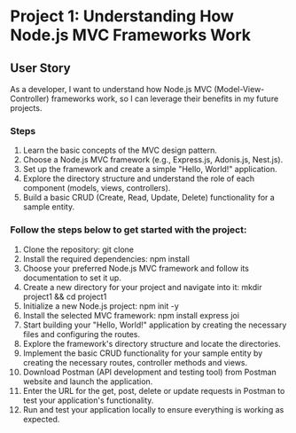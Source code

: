 # Project 1: Understanding How Node.js MVC Frameworks Work

## User Story
As a developer, I want to understand how Node.js MVC (Model-View-Controller) frameworks work, so I can leverage their benefits in my future projects.

### Steps
1. Learn the basic concepts of the MVC design pattern.
2. Choose a Node.js MVC framework (e.g., Express.js, Adonis.js, Nest.js).
3. Set up the framework and create a simple "Hello, World!" application.
4. Explore the directory structure and understand the role of each component (models, views, controllers).
5. Build a basic CRUD (Create, Read, Update, Delete) functionality for a sample entity.

### Follow the steps below to get started with the project:

1. Clone the repository: git clone <repository-url>
2. Install the required dependencies: npm install
3. Choose your preferred Node.js MVC framework and follow its documentation to set it up.
4. Create a new directory for your project and navigate into it: mkdir project1 && cd project1
5. Initialize a new Node.js project: npm init -y
6. Install the selected MVC framework: npm install express joi
7. Start building your "Hello, World!" application by creating the necessary files and configuring the routes.
8. Explore the framework's directory structure and locate the directories.
9. Implement the basic CRUD functionality for your sample entity by creating the necessary routes, controller methods and views.
10. Download Postman (API development and testing tool) from Postman website and launch the application.
11. Enter the URL for the get, post, delete or update requests in Postman to test your application's functionality.
12. Run <node index.js> and test your application locally to ensure everything is working as expected.
